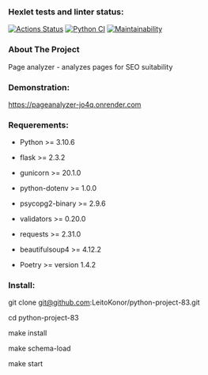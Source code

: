 ### Hexlet tests and linter status:
[![Actions Status](https://github.com/LeitoKonor/python-project-83/workflows/hexlet-check/badge.svg)](https://github.com/LeitoKonor/python-project-83/actions)
[![Python CI](https://github.com/LeitoKonor/python-project-83/actions/workflows/python.yml/badge.svg)](https://github.com/LeitoKonor/python-project-83/actions/workflows/python.yml)
[![Maintainability](https://api.codeclimate.com/v1/badges/57ac4e97f1a8817b034a/maintainability)](https://codeclimate.com/github/LeitoKonor/python-project-83/maintainability)

### About The Project

Page analyzer - analyzes pages for SEO suitability

### Demonstration:

https://pageanalyzer-jo4q.onrender.com

### Requerements:

- Python >= 3.10.6
- flask >= 2.3.2
- gunicorn >= 20.1.0
- python-dotenv >= 1.0.0
- psycopg2-binary >= 2.9.6
- validators >= 0.20.0
- requests >= 2.31.0
- beautifulsoup4 >= 4.12.2

- Poetry >= version 1.4.2

### Install:

git clone git@github.com:LeitoKonor/python-project-83.git

cd python-project-83

make install

make schema-load

make start
